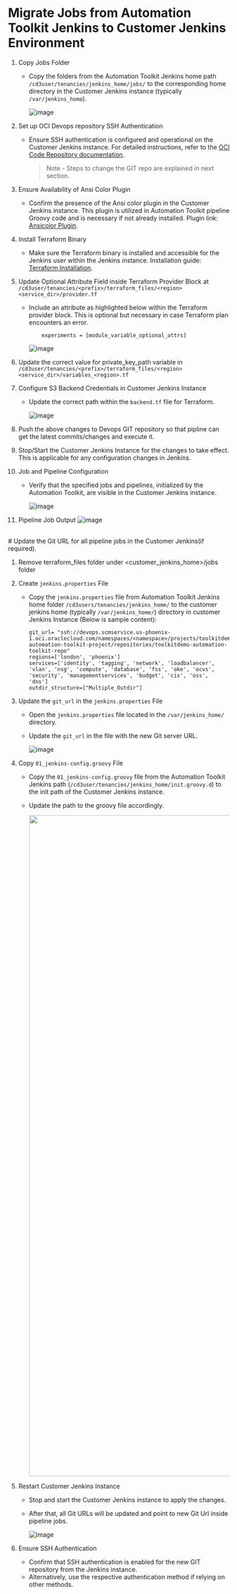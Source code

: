 # Migrate Jobs from Automation Toolkit Jenkins to Customer Jenkins Environment


1. Copy Jobs Folder
    - Copy the folders from the Automation Toolkit Jenkins home path `/cd3user/tenancies/jenkins_home/jobs/` to the corresponding home directory in the Customer Jenkins instance (typically `/var/jenkins_home`).
      
        ![image](../images/migratejobs-1.png)

2. Set up OCI Devops repository SSH Authentication
    - Ensure SSH authentication is configured and operational on the Customer Jenkins instance. For detailed instructions, refer to the <a href="https://docs.oracle.com/en-us/iaas/Content/devops/using/ssh_auth.htm"><u>OCI Code Repository documentation</u></a>.<br>
  
        > Note - Steps to change the GIT repo are explained in next section.
    
3. Ensure Availability of Ansi Color Plugin
    - Confirm the presence of the Ansi color plugin in the Customer Jenkins instance. This plugin is utilized in Automation Toolkit pipeline Groovy code and is necessary if not already installed. Plugin link: <a href="https://plugins.jenkins.io/ansicolor/"><u>Ansicolor Plugin</u></a>.

4. Install Terraform Binary
    - Make sure the Terraform binary is installed and accessible for the Jenkins user within the Jenkins instance. Installation guide: <a href="https://developer.hashicorp.com/terraform/install"><u>Terraform Installation</u></a>.

5. Update Optional Attribute Field inside Terraform Provider Block at `/cd3user/tenancies/<prefix>/terraform_files/<region><service_dir>/provider.tf`
    - Include an  attribute as highlighted below within the Terraform provider block. This is optional but necessary in case Terraform plan encounters an error.
  
              experiments = [module_variable_optional_attrs]
      
        ![image](../images/migratejobs-2.png)

6. Update the correct value for private_key_path variable in `/cd3user/tenancies/<prefix>/terraform_files/<region><service_dir>/variables_<region>.tf`

7. Configure S3 Backend Credentials in Customer Jenkins Instance
    - Update the correct path within the `backend.tf` file for Terraform.

        ![image](../images/migratejobs-3.png)

8. Push the above changes to Devops GIT repository so that pipline can get the latest commits/changes and execute it.

9. Stop/Start the Customer Jenkins Instance for the changes to take effect. This is applicable for any configuration changes in Jenkins.

10. Job and Pipeline Configuration
    - Verify that the specified jobs and pipelines, initialized by the Automation Toolkit, are visible in the Customer Jenkins instance.
      
        ![image](../images/migratejobs-4.png)

11. Pipeline Job Output
        ![image](../images/migratejobs-5.png)

<br>
# Update the Git URL for all pipeline jobs in the Customer Jenkins(if required).

1. Remove terraform_files folder under <customer_jenkins_home>/jobs folder
2. Create `jenkins.properties` File
    - Copy the `jenkins.properties` file from Automation Toolkit Jenkins home folder `/cd3users/tenancies/jenkins_home/` to the customer jenkins home (typically `/var/jenkins_home/`) directory in customer Jenkins Instance (Below is sample content):

          git_url= "ssh://devops.scmservice.us-phoenix-1.oci.oraclecloud.com/namespaces/<namespace>/projects/toolkitdemo-automation-toolkit-project/repositories/toolkitdemo-automation-toolkit-repo"
          regions=['london', 'phoenix']
          services=['identity', 'tagging', 'network', 'loadbalancer', 'vlan', 'nsg', 'compute', 'database', 'fss', 'oke', 'ocvs', 'security', 'managementservices', 'budget', 'cis', 'oss', 'dns']
          outdir_structure=["Multiple_Outdir"]
      

3. Update the `git_url` in the `jenkins.properties` File
    - Open the `jenkins.properties` file located in the `/var/jenkins_home/` directory.
    - Update the `git_url` in the file with the new Git server URL.
      
        ![image](../images/migratejobs-6.png)


4. Copy `01_jenkins-config.groovy` File
    - Copy the `01_jenkins-config.groovy` file from the Automation Toolkit Jenkins path (`/cd3user/tenancies/jenkins_home/init.groovy.d`) to the init path of the Customer Jenkins instance.
    - Update the path to the groovy file accordingly.

         <img height=1500 width=700 src="../images/migratejobs-7.png">


5. Restart Customer Jenkins Instance
    - Stop and start the Customer Jenkins instance to apply the changes.
    - After that, all Git URLs will be updated and point to new Git Url inside pipeline jobs.

        ![image](../images/migratejobs-8.png)

6. Ensure SSH Authentication
    - Confirm that SSH authentication is enabled for the new GIT repository from the Jenkins instance.
    - Alternatively, use the respective authentication method if relying on other methods.
